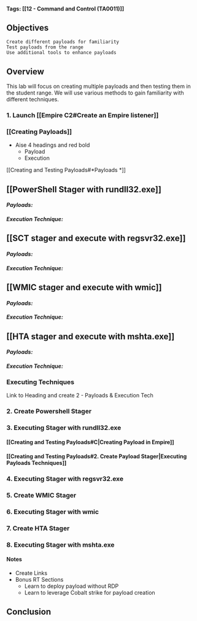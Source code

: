 #### Tags: [[12 - Command and Control (TA0011)]]

## Objectives

    Create different payloads for familiarity
    Test payloads from the range
    Use additional tools to enhance payloads
## Overview
This lab will focus on creating multiple payloads and then testing them in the student range. We will use various methods to gain familiarity with different techniques.

### 1. Launch [[Empire C2#Create an Empire listener]]


### [[Creating Payloads]]
- Aise 4 headings and red bold 
	- Payload
	- Execution

[[Creating and Testing Payloads#*Payloads *]]
## [[PowerShell Stager with rundll32.exe]]

#### *Payloads:* 

#### *Execution Technique:* 

## [[SCT stager and execute with regsvr32.exe]]

#### *Payloads:*

#### *Execution Technique:*
## [[WMIC stager and execute with wmic]]

#### *Payloads:*

#### *Execution Technique:*

## [[HTA stager and execute with mshta.exe]]

#### *Payloads:*

#### *Execution Technique:*


### Executing Techniques

Link to Heading
and create 2 - Payloads & Execution Tech 



### 2. Create Powershell Stager

### 3. Executing Stager with rundll32.exe

#### [[Creating and Testing Payloads#C|Creating Payload in Empire]]

#### [[Creating and Testing Payloads#2. Create Payload Stager|Executing Payloads Techniques]]

### 4. Executing Stager with regsvr32.exe

### 5. Create WMIC Stager

### 6. Executing Stager with wmic

### 7. Create HTA Stager

### 8. Executing Stager with mshta.exe


#### Notes
- Create Links
- Bonus RT Sections 
	- Learn to deploy payload without RDP 
	- Learn to leverage Cobalt strike for payload creation

## Conclusion

